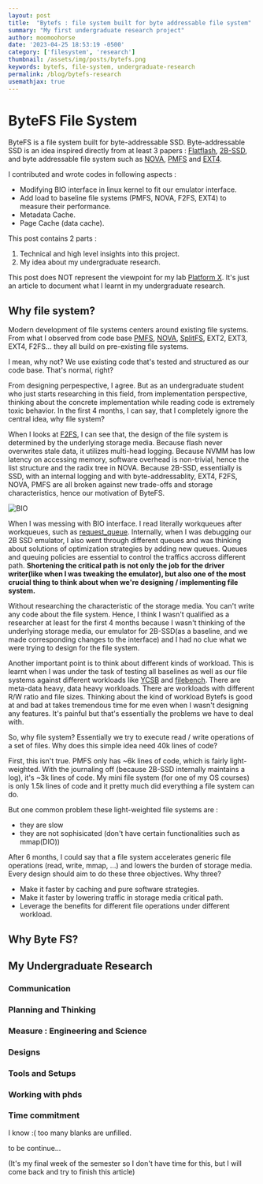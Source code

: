 ```yaml
---
layout: post
title:  "Bytefs : file system built for byte addressable file system"
summary: "My first undergraduate research project"
author: moomoohorse
date: '2023-04-25 18:53:19 -0500'
category: ['filesystem', 'research']
thumbnail: /assets/img/posts/bytefs.png
keywords: bytefs, file-system, undergraduate-research
permalink: /blog/bytefs-research
usemathjax: true
---
```

# ByteFS File System 

ByteFS is a file system built for byte-addressable SSD. Byte-addressable SSD is an idea inspired directly from at least 3 papers : [Flatflash](https://dl.acm.org/doi/10.1145/3297858.3304061), [2B-SSD](https://ieeexplore.ieee.org/document/8416845), and byte addressable file system such as [NOVA](https://www.usenix.org/conference/fast16/technical-sessions/presentation/xu), [PMFS](https://dl.acm.org/doi/10.1145/2592798.2592814) and [EXT4](https://docs.kernel.org/admin-guide/ext4.html).

I contributed and wrote codes in following aspects :
* Modifying BIO interface in linux kernel to fit our emulator interface.
* Add load to baseline file systems (PMFS, NOVA, F2FS, EXT4) to measure their performance.
* Metadata Cache.
* Page Cache (data cache).

This post contains 2 parts :

1. Technical and high level insights into this project.
2. My idea about my undergraduate research.

This post does NOT represent the viewpoint for my lab [Platform X](https://platformxlab.github.io/). It's just an article to document what I learnt in my undergraduate research.

## Why file system?

Modern development of file systems centers around existing file systems. From what I observed from code base [PMFS](https://github.com/linux-pmfs/pmfs), [NOVA](https://github.com/NVSL/linux-nova), [SplitFS](https://github.com/utsaslab/SplitFS), EXT2, EXT3, EXT4, F2FS... they all build on pre-existing file systems. 

I mean, why not? We use existing code that's tested and structured as our code base. That's normal, right? 

From designing perpespective, I agree. But as an undergraduate student who just starts researching in this field, from implementation perspective, thinking about the concrete implementation while reading code is extremely toxic behavior. In the first 4 months, I can say, that I completely ignore the central idea, why file system?

When I looks at [F2FS](https://www.usenix.org/conference/fast15/technical-sessions/presentation/lee), I can see that, the design of the file system is determined by the underlying storage media. Because flash never overwrites stale data, it utilizes multi-head logging. Because NVMM has low latency on accessing memory, software overhead is non-trivial, hence the list structure and the radix tree in NOVA. Because 2B-SSD, essentially is SSD, with an internal logging and with byte-addressablity, EXT4, F2FS, NOVA, PMFS are all broken against new trade-offs and storage characteristics, hence our motivation of ByteFS. 

![BIO](https://static.lwn.net/images/2017/neil-blocklayer.png)

When I was messing with BIO interface. I read literally workqueues after workqueues, such as [request_queue](https://lwn.net/Articles/736534/). Internally, when I was debugging our 2B SSD emulator, I also went through different queues and was thinking about solutions of optimization strategies by adding new queues. Queues and queuing policies are essential to control the traffics accross different path. **Shortening the critical path is not only the job for the driver writer(like when I was tweaking the emulator), but also one of the most crucial thing to think about when we're designing / implementing file system.** 

Without researching the characteristic of the storage media. You can't write any code about the file system. Hence, I think I wasn't qualified as a researcher at least for the first 4 months because I wasn't thinking of the underlying storage media, our emulator for 2B-SSD(as a baseline, and we made corresponding changes to the interface) and I had no clue what we were trying to design for the file system. 

Another important point is to think about different kinds of workload. This is learnt when I was under the task of testing all baselines as well as our file systems against different workloads like [YCSB](https://github.com/brianfrankcooper/YCSB) and [filebench](https://github.com/filebench/filebench). There are meta-data heavy, data heavy workloads. There are workloads with different R/W ratio and file sizes. Thinking about the kind of workload Bytefs is good at and bad at takes tremendous time for me even when I wasn't designing any features. It's painful but that's essentially the problems we have to deal with.

So, why file system? Essentially we try to execute read / write operations of a set of files. Why does this simple idea need 40k lines of code? 

First, this isn't true. PMFS only has ~6k lines of code, which is fairly light-weighted. With the journaling off (because 2B-SSD internally maintains a log), it's ~3k lines of code. My mini file system (for one of my OS courses) is only 1.5k lines of code and it pretty much did everything a file system can do.

But one common problem these light-weighted file systems are : 
* they are slow
* they are not sophisicated (don't have certain functionalities such as mmap(DIO))

After 6 months, I could say that a file system accelerates generic file operations (read, write, mmap, ...) and lowers the burden of storage media. Every design should aim to do these three objectives. Why three?
* Make it faster by caching and pure software strategies.
* Make it faster by lowering traffic in storage media critical path.
* Leverage the benefits for different file operations under different workload.

## Why Byte FS?

## My Undergraduate Research

### Communication

### Planning and Thinking

### Measure : Engineering and Science

### Designs

### Tools and Setups

### Working with phds

### Time commitment


I know :(  too many blanks are unfilled.

to be continue... 

(It's my final week of the semester so I don't have time for this, but I will come back and try to finish this article)


